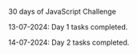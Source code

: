 30 days of JavaScript Challenge

13-07-2024: Day 1 tasks completed.

14-07-2024: Day 2 tasks completed.
